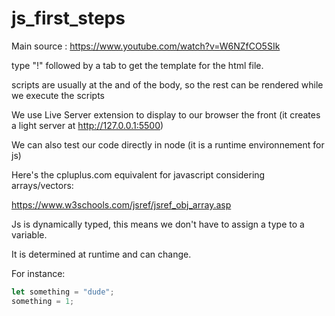 # js_first_steps

Main source :
https://www.youtube.com/watch?v=W6NZfCO5SIk

type "!" followed by a tab to get the template for the html file.

scripts are usually at the and of the body, so the rest  can be rendered while we execute the scripts

We use Live Server extension to display to our browser the front (it creates a light server at http://127.0.0.1:5500)

We can also test our code directly in node (it is a runtime environnement for js)

Here's the cpluplus.com equivalent for javascript considering arrays/vectors:

https://www.w3schools.com/jsref/jsref_obj_array.asp

Js is dynamically typed, this means we don't have to assign a type to a variable.

It is determined at runtime and can change.

For instance:
```js
let something = "dude";
something = 1;
```

